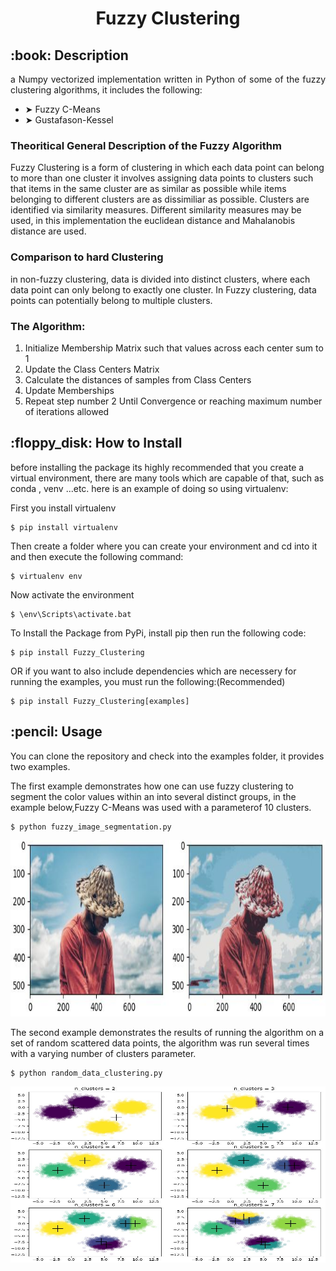 <h1 align="center"> Fuzzy Clustering </h1>

<h2 id="Description"> :book: Description</h2>



<p align="justify">
 a Numpy vectorized implementation written in Python of some of the fuzzy clustering algorithms, it includes the following:
 </p>
 
<ul>
<li> ➤ Fuzzy C-Means  </li>
<li> ➤	Gustafason-Kessel  </li>
</ul>

<h3> Theoritical General Description of the Fuzzy Algorithm </h3>

<p> Fuzzy Clustering is a form of clustering in which each data point can belong to more than one cluster it involves assigning data points to clusters such that items in the same cluster are as similar as possible while items belonging to different clusters are as dissimiliar as possible. Clusters are identified via similarity measures. Different similarity measures may be used, in this implementation the euclidean distance and  Mahalanobis distance are used.
</p>

<h3> Comparison to hard Clustering </h3>
<p> 
in non-fuzzy clustering, data is divided into distinct clusters, where each data point can only belong to exactly one cluster. In Fuzzy clustering, data points can potentially belong to multiple clusters.
</p>

<h3> The Algorithm: </h3>

<ol>
<li> Initialize Membership Matrix such that values across each center sum to 1</li>
<li> Update the Class Centers Matrix</li>
<li> Calculate the distances of samples from Class Centers</li>
<li> Update Memberships</li>
<li> Repeat step number 2 Until Convergence or reaching maximum number of iterations allowed</li>
</ol>


<h2 id="How to Install"> :floppy_disk: How to Install </h2>


<p> before installing the package its highly recommended that you create a virtual environment, there are many tools which are capable of that, such as  conda , venv ...etc. 
 here is an example of doing so using virtualenv: </p>

<p> First you install virtualenv </p>
<pre><code>$ pip install virtualenv </code></pre>

<p> Then create a folder where you can create your environment and cd into it  and then execute the following command: </p>
<pre><code>$ virtualenv env </code></pre>

<p> Now activate the environment </p>
<pre><code>$ \env\Scripts\activate.bat </code></pre>

<p> To Install the Package from PyPi, install pip then run the following code: </p>
<pre><code>$ pip install Fuzzy_Clustering </code></pre>


<p> OR if you want to also include dependencies which are necessery for running the examples, you must run the following:(Recommended) </p>
<pre><code>$ pip install Fuzzy_Clustering[examples] </code></pre>

<h2 id="Usage"> :pencil: Usage</h2>

<p> You can clone the repository and check into the examples folder,
 it provides two examples.</p>

<p> The first example demonstrates how one can use fuzzy clustering to segment the color values within an into several distinct groups,
in the example below,Fuzzy C-Means was used with a parameterof 10 clusters. </p>

<pre><code>$ python fuzzy_image_segmentation.py </code></pre>


<p align="center"> 
  <img src="res/segmentation.JPG" alt="segmentation results" height="282px" width="550px">
</p>

<p> The second example demonstrates the results of running the algorithm on a set of random scattered data points,
the algorithm was run several times with a varying number of clusters parameter.</p>

<pre><code>$ python random_data_clustering.py </code></pre>

<p align="center"> 
  <img src="res/random_clustering.JPG" alt="random points clustering" height="282px" width="550px">
</p>



